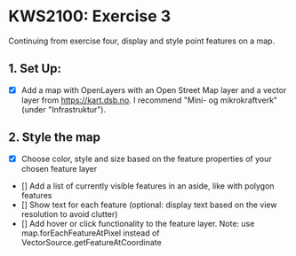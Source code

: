 # KWS2100: Exercise 3

Continuing from exercise four, display and style point features on a map. 

## 1. Set Up: 

- [x] Add a map with OpenLayers with an Open Street Map layer and a vector layer from https://kart.dsb.no. I recommend "Mini- og mikrokraftverk" (under "Infrastruktur").

## 2. Style the map 
- [x] Choose color, style and size based on the feature properties of your chosen feature layer
- [] Add a list of currently visible features in an aside, like with polygon features
- [] Show text for each feature (optional: display text based on the view resolution to avoid clutter)
- [] Add hover or click functionality to the feature layer. Note: use map.forEachFeatureAtPixel instead of VectorSource.getFeatureAtCoordinate
